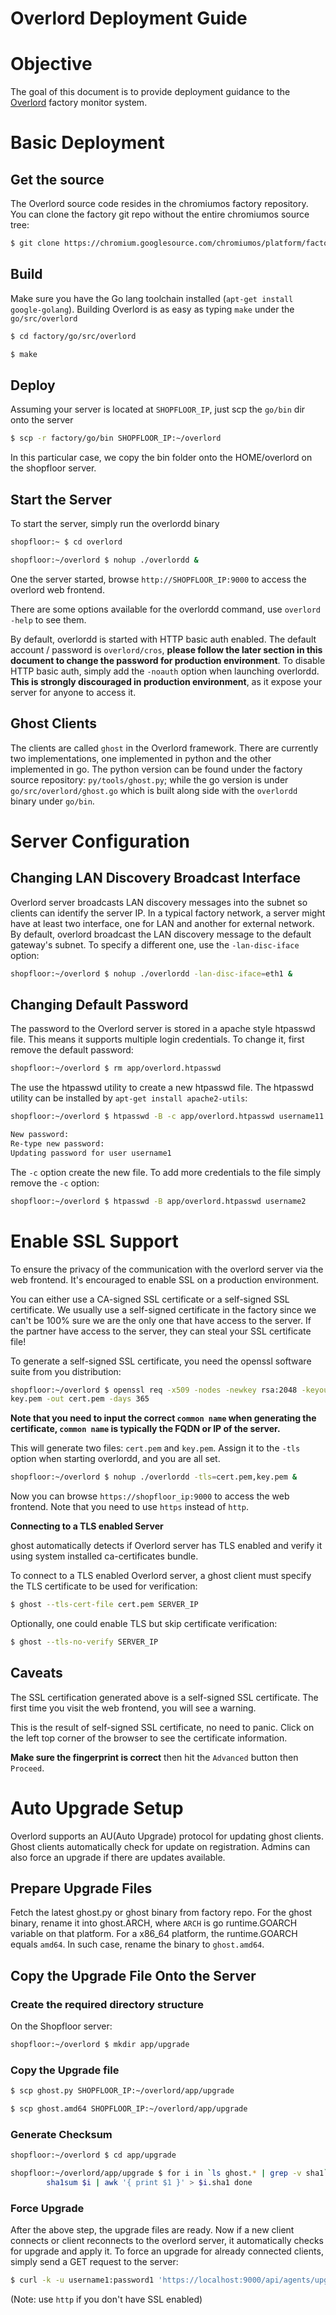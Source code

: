 # Overlord Deployment Guide

# Objective

The goal of this document is to provide deployment guidance to the
[Overlord](http://go/overlord-doc) factory monitor system.

# Basic Deployment

## Get the source

The Overlord source code resides in the chromiumos factory repository. You can
clone the factory git repo without the entire chromiumos source tree:

```bash
$ git clone https://chromium.googlesource.com/chromiumos/platform/factory
```

## Build

Make sure you have the Go lang toolchain installed (`apt-get install
google-golang`). Building Overlord is as easy as typing `make` under the
`go/src/overlord`

```bash
$ cd factory/go/src/overlord

$ make
```

## Deploy

Assuming your server is located at `SHOPFLOOR_IP`, just scp the `go/bin` dir
onto the server

```bash
$ scp -r factory/go/bin SHOPFLOOR_IP:~/overlord
```

In this particular case, we copy the bin folder onto the HOME/overlord on the
shopfloor server.

## Start the Server

To start the server, simply run the overlordd binary

```bash
shopfloor:~ $ cd overlord

shopfloor:~/overlord $ nohup ./overlordd &
```

One the server started, browse `http://SHOPFLOOR_IP:9000` to access the
overlord web frontend.

There are some options available for the overlordd command, use `overlord
-help` to see them.

By default, overlordd is started with HTTP basic auth enabled. The default
account / password is `overlord/cros`, **please follow the later section in
this document to change the password for production environment**. To disable
HTTP basic auth, simply add the `-noauth` option when launching overlordd.
**This is strongly discouraged in production environment**, as it expose your
server for anyone to access it.

## Ghost Clients

The clients are called `ghost` in the Overlord framework. There are currently
two implementations, one implemented in python and the other implemented in go.
The python version can be found under the factory source repository:
`py/tools/ghost.py`; while the go version is under `go/src/overlord/ghost.go`
which is built along side with the `overlordd` binary under `go/bin`.

# Server Configuration

## Changing LAN Discovery Broadcast Interface

Overlord server broadcasts LAN discovery messages into the subnet so clients
can identify the server IP. In a typical factory network, a server might have
at least two interface, one for LAN and another for external network. By
default, overlord broadcast the LAN discovery message to the default gateway's
subnet. To specify a different one, use the `-lan-disc-iface` option:

```bash
shopfloor:~/overlord $ nohup ./overlordd -lan-disc-iface=eth1 &
```

## Changing Default Password

The password to the Overlord server is stored in a apache style htpasswd file.
This means it supports multiple login credentials. To change it, first remove
the default password:

```bash
shopfloor:~/overlord $ rm app/overlord.htpasswd
```

The use the htpasswd utility to create a new htpasswd file. The htpasswd
utility can be installed by `apt-get install apache2-utils`:

```bash
shopfloor:~/overlord $ htpasswd -B -c app/overlord.htpasswd username11

New password:
Re-type new password:
Updating password for user username1
```

The `-c` option create the new file. To add more credentials to the file simply
remove the `-c` option:

```bash
shopfloor:~/overlord $ htpasswd -B app/overlord.htpasswd username2
```

# Enable SSL Support

To ensure the privacy of the communication with the overlord server via the web
frontend. It's encouraged to enable SSL on a production environment.

You can either use a CA-signed SSL certificate or a self-signed SSL
certificate. We usually use a self-signed certificate in the factory since we
can't be 100% sure we are the only one that have access to the server. If the
partner have access to the server, they can steal your SSL certificate file!

To generate a self-signed SSL certificate, you need the openssl software suite
from you distribution:

```bash
shopfloor:~/overlord $ openssl req -x509 -nodes -newkey rsa:2048 -keyout
key.pem -out cert.pem -days 365
```

**Note that you need to input the correct `common name` when generating the
certificate, `common name` is typically the  FQDN or IP of the server.**

This will generate two files: `cert.pem` and `key.pem`. Assign it to the `-tls`
option when starting overlordd, and you are all set.

```bash
shopfloor:~/overlord $ nohup ./overlordd -tls=cert.pem,key.pem &
```

Now you can browse `https://shopfloor_ip:9000` to access the web frontend.
Note that you need to use `https` instead of `http`.

**Connecting to a TLS enabled Server**

ghost automatically detects if Overlord server has TLS enabled and verify it
using system installed ca-certificates bundle.

To connect to a TLS enabled Overlord server, a ghost client must specify the
TLS certificate to be used for verification:

```bash
$ ghost --tls-cert-file cert.pem SERVER_IP
```

Optionally, one could enable TLS but skip certificate verification:

```bash
$ ghost --tls-no-verify SERVER_IP
```

## Caveats

The SSL certification generated above is a self-signed SSL certificate. The
first time you visit the web frontend, you will see a warning.

This is the result of self-signed SSL certificate, no need to panic. Click on
the left top corner of the browser to see the certificate information.

**Make sure the fingerprint is correct** then hit the `Advanced` button then
`Proceed`.

# Auto Upgrade Setup

Overlord supports an AU(Auto Upgrade) protocol for updating ghost clients.
Ghost clients automatically check for update on registration. Admins can also
force an upgrade if there are updates available.

## Prepare Upgrade Files

Fetch the latest ghost.py or ghost binary from factory repo. For the ghost
binary, rename it into ghost.ARCH, where `ARCH` is go runtime.GOARCH variable
on that platform. For a x86\_64 platform, the runtime.GOARCH equals `amd64`. In
such case, rename the binary to `ghost.amd64`.

## Copy the Upgrade File Onto the Server

### Create the required directory structure

On the Shopfloor server:

```bash
shopfloor:~/overlord $ mkdir app/upgrade
```

### Copy the Upgrade file

```bash
$ scp ghost.py SHOPFLOOR_IP:~/overlord/app/upgrade

$ scp ghost.amd64 SHOPFLOOR_IP:~/overlord/app/upgrade
```

### Generate Checksum

```bash
shopfloor:~/overlord $ cd app/upgrade

shopfloor:~/overlord/app/upgrade $ for i in `ls ghost.* | grep -v sha1`; do \
        sha1sum $i | awk '{ print $1 }' > $i.sha1 done
```

### Force Upgrade

After the above step, the upgrade files are ready. Now if a new client connects
or client reconnects to the overlord server, it automatically checks for
upgrade and apply it. To force an upgrade for already connected clients, simply
send a GET request to the server:

```bash
$ curl -k -u username1:password1 'https://localhost:9000/api/agents/upgrade'
```

(Note: use `http` if you don't have SSL enabled)
